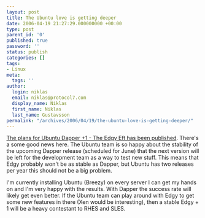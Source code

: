 ```yaml
---
layout: post
title: The Ubuntu love is getting deeper
date: 2006-04-19 21:27:29.000000000 +00:00
type: post
parent_id: '0'
published: true
password: ''
status: publish
categories: []
tags:
- Linux
meta:
  tags: ''
author:
  login: niklas
  email: niklas@protocol7.com
  display_name: Niklas
  first_name: Niklas
  last_name: Gustavsson
permalink: "/archives/2006/04/19/the-ubuntu-love-is-getting-deeper/"
---
```

[The plans for Ubuntu Dapper +1 - The Edgy Eft has been published](https://lists.ubuntu.com/archives/ubuntu-announce/2006-April/000064.html). There's a some good news here. The Ubuntu team is so happy about the stability of the upcoming Dapper release (scheduled for June) that the next version will be left for the development team as a way to test new stuff. This means that Edgy probably won't be as stable as Dapper, but Ubuntu has two releases per year this should not be a big problem.

I'm currently installing Ubuntu (Breezy) on every server I can get my hands on and I'm very happy with the results. With Dapper the success rate will likely get even better. If the Ubuntu team can play around with Edgy to get some new features in there (Xen would be interesting), then a stable Edgy + 1 will be a heavy contestant to RHES and SLES.

